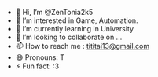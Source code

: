 - 👋 Hi, I’m @ZenTonia2k5
- 👀 I’m interested in Game, Automation.
- 🌱 I’m currently learning in University
- 💞️ I’m looking to collaborate on ...
- 📫 How to reach me : tititai13@gmail.com
- 😄 Pronouns: T
- ⚡ Fun fact: :3

<!---
ZenTonia2k5/ZenTonia2k5 is a ✨ special ✨ repository because its `README.md` (this file) appears on your GitHub profile.
You can click the Preview link to take a look at your changes.
--->
